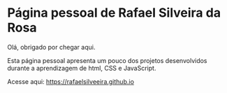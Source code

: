 # Página pessoal de Rafael Silveira da Rosa
 Olá, obrigado por chegar aqui.

Esta página pessoal apresenta um pouco dos projetos desenvolvidos durante a aprendizagem de html, CSS e JavaScript.

Acesse aqui: <https://rafaelsilveeira.github.io>
